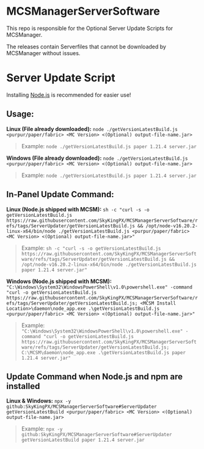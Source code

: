 # MCSManagerServerSoftware
This repo is responsible for the Optional Server Update Scripts for MCSManager.

The releases contain Serverfiles that cannot be downloaded by MCSManager without issues.

# Server Update Script

Installing [Node.js](https://nodejs.org/en/download/) is recommended for easier use!

## Usage:
**Linux (File already downloaded):**
`node ./getVersionLatestBuild.js <purpur/paper/fabric> <MC Version> <(Optional) output-file-name.jar>`
> Example:
> `node ./getVersionLatestBuild.js paper 1.21.4 server.jar`

**Windows (File already downloaded):**
`node ./getVersionLatestBuild.js <purpur/paper/fabric> <MC Version> <(Optional) output-file-name.jar>`
> Example:
> `node ./getVersionLatestBuild.js paper 1.21.4 server.jar`

## In-Panel Update Command:
**Linux (Node.js shipped with MCSM):**
`sh -c "curl -s -o getVersionLatestBuild.js https://raw.githubusercontent.com/SkyKingPX/MCSManagerServerSoftware/refs/tags/ServerUpdater/getVersionLatestBuild.js && /opt/node-v16.20.2-linux-x64/bin/node ./getVersionLatestBuild.js <purpur/paper/fabric> <MC Version> <(Optional) output-file-name.jar>"`
> Example:
> `sh -c "curl -s -o getVersionLatestBuild.js https://raw.githubusercontent.com/SkyKingPX/MCSManagerServerSoftware/refs/tags/ServerUpdater/getVersionLatestBuild.js && /opt/node-v16.20.2-linux-x64/bin/node ./getVersionLatestBuild.js paper 1.21.4 server.jar"`

**Windows (Node.js shipped with MCSM):**
`"C:\Windows\System32\WindowsPowerShell\v1.0\powershell.exe" -command "curl -o getVersionLatestBuild.js https://raw.githubusercontent.com/SkyKingPX/MCSManagerServerSoftware/refs/tags/ServerUpdater/getVersionLatestBuild.js; <MCSM Install Location>\daemon\node_app.exe .\getVersionLatestBuild.js <purpur/paper/fabric> <MC Version> <(Optional) output-file-name.jar>"`
> Example:
> `"C:\Windows\System32\WindowsPowerShell\v1.0\powershell.exe" -command "curl -o getVersionLatestBuild.js https://raw.githubusercontent.com/SkyKingPX/MCSManagerServerSoftware/refs/tags/ServerUpdater/getVersionLatestBuild.js; C:\MCSM\daemon\node_app.exe .\getVersionLatestBuild.js paper 1.21.4 server.jar"`

## Update Command when Node.js and npm are installed
**Linux & Windows:**
`npx -y github:SkyKingPX/MCSManagerServerSoftware#ServerUpdater getVersionLatestBuild <purpur/paper/fabric> <MC Version> <(Optional) output-file-name.jar>`
> Example:
> `npx -y github:SkyKingPX/MCSManagerServerSoftware#ServerUpdater getVersionLatestBuild paper 1.21.4 server.jar`